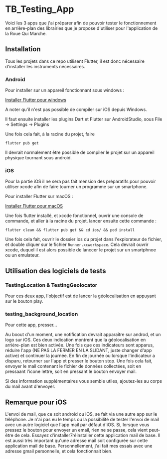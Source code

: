 # TB_Testing_App
Voici les 3 apps que j'ai préparer afin de pouvoir tester le fonctionnement en arrière-plan des librairies que je propose d'utiliser pour l'application de la Roue Qui Marche.

## Installation

Tous les projets dans ce repo utilisent Flutter, il est donc nécessaire d'installer les instruments nécessaires.

### Android

Pour installer sur un appareil fonctionnant sous windows :

[Installer Flutter pour windows](https://docs.flutter.dev/get-started/install/windows/desktop)

A noter qu'il n'est pas possible de compiler sur iOS depuis Windows.

Il faut ensuite installer les plugins Dart et Flutter sur AndroidStudio, sous File -> Settings -> Plugins

Une fois cela fait, à la racine du projet, faire

```
flutter pub get
```

Il devrait normalement être possible de compiler le projet sur un appareil physique tournant sous android.

### iOS

Pour la partie iOS il ne sera pas fait mension des préparatifs pour pouvoir utiliser xcode afin de faire tourner un programme sur un smartphone.

Pour installer Flutter sur macOS :

[Installer Flutter pour macOS](https://docs.flutter.dev/get-started/install/macos/mobile-ios?tab=download)

Une fois flutter installé, et xcode fonctionnel, ouvrir une console de commande, et aller à la racine du projet. lancer ensuite cette commande :
```
flutter clean && flutter pub get && cd ios/ && pod install
```
Une fois cela fait, ouvrir le dossier ios du projet dans l'explorateur de fichier, et double cliquer sur le fichier `Runner.xcworkspace`. Cela devrait ouvrir xcode, duquel il est alors possible de lanccer le projet sur un smartphnoe ou un emulateur.


## Utilisation des logiciels de tests

### TestingLocation & TestingGeolocator
Pour ces deux app, l'objectif est de lancer la géolocalisation en appuyant sur le bouton play.

 ### testing_background_location
 Pour cette app, presser...

Au boout d'un moment, une notification devrait apparaître sur androd, et un logo sur iOS. Ces deux indication montrent que la géolocalisation en arrière-plan est bien activée. Une fois que ces indicateurs sont apparus, réduire l'app (NE PAS LA FERMER EN LA SLIDANT, juste changer d'app active) et continuer la journée.
En fin de journée ou lorsque l'indicateur a disparu, retourner sur l'app et presser le bouton stop. Une fois cela fait, envoyer le mail contenant le fichier de données collectées, soit en pressaant l'icone lettre, soit en pressant le bouton envoyer mail.

Si des information supplémentaires vous semble utiles, ajoutez-les au corps du mail avant d'envoyer.


## Remarque pour iOS
L'envoi de mail, que ce soit android ou iOS, se fait via une autre app sur le téléphone. Je n'ai pas eu le temps ou la possibilité de tester l'envoi de mail avec un autre logiciel que l'app mail par défaut d'iOS. Si, lorsque vous pressez le bouton pour envoyer un email, rien ne se passe, cela vient peut-être de cela. Essayez d'installer7réinstaller cette application mail de base.
Il est aussi très important qu'une adresse mail soit configurée sur cette application mail de base. Personnellement, j'ai fait mes essais avec une adresse gmail personnelle, et cela fonctionnait bien.
